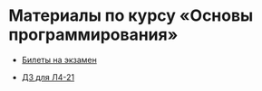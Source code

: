 # Материалы по курсу «Основы программирования»

* [Билеты на экзамен](L4-exam-2017-draft.pdf)

* [ДЗ для Л4-21](home1.pdf)
